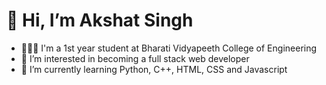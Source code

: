 # 👋 Hi, I’m Akshat Singh
- 👨🏻‍🎓 I'm a 1st year student at Bharati Vidyapeeth College of Engineering
- 👀 I’m interested in becoming a full stack web developer
- 🌱 I’m currently learning Python, C++, HTML, CSS and Javascript

<!---
CoderApple/CoderApple is a ✨ special ✨ repository because its `README.md` (this file) appears on your GitHub profile.
You can click the Preview link to take a look at your changes.
--->
